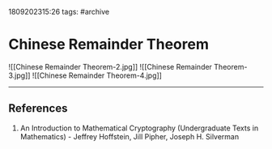 1809202315:26
tags: #archive 
# Chinese Remainder Theorem

![[Chinese Remainder Theorem-2.jpg]]
![[Chinese Remainder Theorem-3.jpg]]
![[Chinese Remainder Theorem-4.jpg]]






---
## References
1. An Introduction to Mathematical Cryptography (Undergraduate Texts in Mathematics) - Jeffrey Hoffstein, Jill Pipher, Joseph H. Silverman